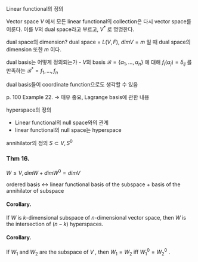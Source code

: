 Linear functional의 정의

Vector space $V$ 에서 모든 linear functional의 collection은 다시 vector space를 이룬다.
이를 $V$의 dual space라고 부르고, $V^*$ 로 명명한다.

dual space의 dimension?
dual space = $L(V, F)$, $dim V = m$ 일 때 dual space의 dimension 또한 $m$ 이다. 

dual basis는 어떻게 정의되는가 -
$V$의 basis $\mathcal{B} = \{\alpha_1, \dots, \alpha_n\}$ 에 대해 $f_i(\alpha_j) = \delta_{ij}$ 를 만족하는 $\mathcal{B}^* = f_1, \dots, f_n$

dual basis들이 coordinate function으로도 생각할 수 있음

p. 100 Example 22. -> 매우 중요, Lagrange basis에 관한 내용

hyperspace의 정의
- Linear functional의 null space와의 관계
- linear functional의 null space는 hyperspace

annihilator의 정의 $S \subset V, S^0$

### Thm 16.
$W \leq V, dim W + dim W^0 = dim V$

ordered basis <-> linear functional
basis of the subspace + basis of the annihilator of subspace


#### Corollary.
If $W$ is $k$-dimensional subspace of $n$-dimensional vector space, then $W$ is the intersection of $(n - k)$ hyperspaces.

#### Corollary.
If $W_1$ and $W_2$ are the subspace of $V$ , then $W_1 = W_2$ iff $W_1^0 = W_2^0$ .

